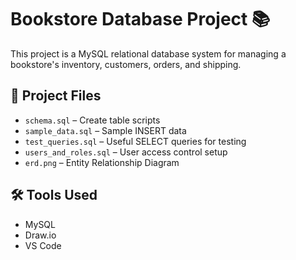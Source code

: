 # Bookstore Database Project 📚

This project is a MySQL relational database system for managing a bookstore's inventory, customers, orders, and shipping.

## 📂 Project Files
- `schema.sql` – Create table scripts
- `sample_data.sql` – Sample INSERT data
- `test_queries.sql` – Useful SELECT queries for testing
- `users_and_roles.sql` – User access control setup
- `erd.png` – Entity Relationship Diagram

## 🛠️ Tools Used
- MySQL
- Draw.io
- VS Code



